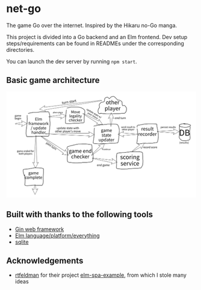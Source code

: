 # net-go

The game Go over the internet. Inspired by the Hikaru no-Go manga.

This project is divided into a Go backend and an Elm frontend.
Dev setup steps/requirements can be found in READMEs under
the corresponding directories.

You can launch the dev server by running `npm start`.

## Basic game architecture

![Game UML diagram](./assets/game_uml.jpeg)

## Built with thanks to the following tools

* [Gin web framework](https://gin-gonic.com/)
* [Elm language/platform/everything](https://elm-lang.org/)
* [sqlite](https://www.sqlite.org/index.html)

## Acknowledgements

* [rtfeldman](https://github.com/rtfeldman/) for their project [elm-spa-example](https://github.com/rtfeldman/elm-spa-example), from which I stole many ideas

